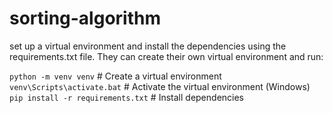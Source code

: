 # sorting-algorithm

set up a virtual environment and install the dependencies using the requirements.txt file. They can create their own virtual environment and run:

`python -m venv venv`  # Create a virtual environment <br>
`venv\Scripts\activate.bat`  # Activate the virtual environment (Windows) <br>
`pip install -r requirements.txt`  # Install dependencies <br>
